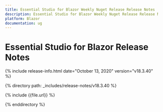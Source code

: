```yaml
---
title: Essential Studio for Blazor Weekly Nuget Release Release Notes  
description: Essential Studio for Blazor Weekly Nuget Release Release Notes  
platform: Blazor
documentation: ug
---
```


# Essential Studio for Blazor  Release Notes  

{% include release-info.html date="October 13, 2020"  version="v18.3.40" %} 

{% directory path: _includes/release-notes/v18.3.40 %}

{% include {{file.url}} %}

{% enddirectory %}

